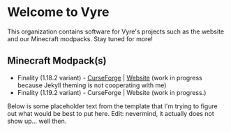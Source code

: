 # Welcome to Vyre

This organization contains software for Vyre's projects such as the website and our Minecraft modpacks. Stay tuned for more!

## Minecraft Modpack(s)
* Finality (1.18.2 variant) - [CurseForge](https://www.curseforge.com/minecraft/modpacks/finality) | [Website](https://project-vyre.github.io/mc-web/) (work in progress because Jekyll theming is not cooperating with me)
* Finality (1.19.2 variant) - CurseForge | Website (work in progress.)

Below is some placeholder text from the template that I'm trying to figure out what would be best to put here. Edit: nevermind, it actually does not show up... well then.

<!--

**Here are some ideas to get you started:**

🙋‍♀️ A short introduction - what is your organization all about?
🌈 Contribution guidelines - how can the community get involved?
👩‍💻 Useful resources - where can the community find your docs? Is there anything else the community should know?
🍿 Fun facts - what does your team eat for breakfast?
🧙 Remember, you can do mighty things with the power of [Markdown](https://docs.github.com/github/writing-on-github/getting-started-with-writing-and-formatting-on-github/basic-writing-and-formatting-syntax)
-->
